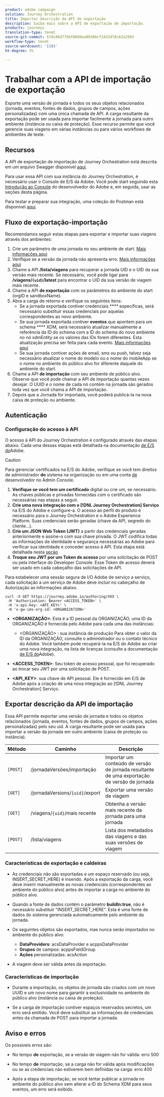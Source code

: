 ```yaml
---
product: adobe campaign
solution: Journey Orchestration
title: Importar descrição da API de exportação
description: Saiba mais sobre a API de exportação de importação.
products: journeys
translation-type: tm+mt
source-git-commit: 57dc86d775bf8860aa09300cf2432d70c62a2993
workflow-type: tm+mt
source-wordcount: '1103'
ht-degree: 3%

---
```



# Trabalhar com a API de importação de exportação

Exporte uma versão de jornada e todos os seus objetos relacionados (jornada, eventos, fontes de dados, grupos de campos, ações personalizadas) com uma única chamada de API. A carga resultante da exportação pode ser usada para importar facilmente a jornada para outro ambiente (instância ou caixa de proteção).
Esse recurso permite que você gerencie suas viagens em várias instâncias ou para vários workflows de ambientes de teste.


## Recursos

A API de exportação de importação de Journey Orchestration está descrita em um arquivo Swagger disponível [aqui](https://adobedocs.github.io/JourneyAPI/docs/).

Para usar essa API com sua instância do Journey Orchestration, é necessário usar o Console de E/S da Adobe. Você pode start seguindo esta [Introdução ao Console](https://www.adobe.io/apis/experienceplatform/console/docs.html#!AdobeDocs/adobeio-console/master/getting-started.md) do desenvolvedor do Adobe e, em seguida, usar as seções desta página.

Para testar e preparar sua integração, uma coleção do Postman está disponível [aqui](https://raw.githubusercontent.com/AdobeDocs/JourneyAPI/master/postman-collections/Journey-Orchestration_Export-import-API_postman-collection.json).


## Fluxo de exportação-importação

Recomendamos seguir estas etapas para exportar e importar suas viagens através dos ambientes:

1. Crie um parâmetro de uma jornada no seu ambiente de start. [Mais informações aqui](https://docs.adobe.com/content/help/pt-BR/journeys/using/building-journeys/about-journey-building/journey.html)
1. Verifique se a versão da jornada não apresenta erro. [Mais informações aqui](https://docs.adobe.com/content/help/en/journeys/using/building-journeys/testing-the-journey.html)
1. Chame a API **/lista/viagens** para recuperar a jornada UID e o UID da sua versão mais recente. Se necessário, você pode ligar para **/viagens/`{uid}`/latest** para encontrar o UID da sua versão de viagem mais recente.
1. Chame a API **de exportação** com os parâmetros do ambiente do start (orgID e sandboxName).
1. Abra a carga de retorno e verifique os seguintes itens:
   * Se a jornada exportada contiver credenciais **** específicas, será necessário substituir essas credenciais por aquelas correspondentes ao novo ambiente.
   * Se sua jornada exportada contiver **eventos** que apontem para um schema **** XDM, será necessário atualizar manualmente a referência da ID do schema com a ID do schema do novo ambiente no nó xdmEntity se os valores das IDs forem diferentes. Esta atualização precisa ser feita para cada evento. [Mais informações aqui](https://docs.adobe.com/content/help/en/journeys/using/events-journeys/experience-event-schema.html)
   * Se sua jornada contiver ações de email, sms ou push, talvez seja necessário atualizar o nome do modelo ou o nome do mobileApp se o nome no ambiente do público alvo for diferente daquele do ambiente do start.
1. Chame a API **de importação** com seu ambiente de público alvo. Observe que você pode chamar a API de importação quantas vezes desejar. O UUID e o nome de cada nó contém na jornada são gerados toda vez que você chama a API de importação.
1. Depois que a Jornada for importada, você poderá publicá-la na nova caixa de proteção ou ambiente.


## Autenticação

### Configuração do acesso à API

O acesso à API do Journey Orchestration é configurado através das etapas abaixo. Cada uma dessas etapas está detalhada na documentação [de E/S do](https://www.adobe.io/authentication/auth-methods.html#!AdobeDocs/adobeio-auth/master/AuthenticationOverview/ServiceAccountIntegration.md)Adobe.

>[!CAUTION]
>
>Para gerenciar certificados na E/S do Adobe, verifique se você tem direitos de administrador <b>do</b> sistema na organização ou em uma conta [de](https://helpx.adobe.com/enterprise/using/manage-developers.html) desenvolvedor no Admin Console.

1. **Verifique se você tem um certificado** digital ou crie um, se necessário. As chaves públicas e privadas fornecidas com o certificado são necessárias nas etapas a seguir.
1. **Crie uma nova integração com o [!DNL Journey Orchestration] Serviço** na E/S do Adobe e configure-a. O acesso ao perfil do produto é necessário para o Journey Orchestration e o Adobe Experience Platform. Suas credenciais serão geradas (chave da API, segredo do cliente...).
1. **Crie um JSON Web Token (JWT)** a partir das credenciais geradas anteriormente e assine-o com sua chave privada. O JWT codifica todas as informações de identidade e segurança necessárias ao Adobe para verificar sua identidade e conceder acesso à API. Esta etapa está detalhada nesta [seção](https://www.adobe.io/authentication/auth-methods.html#!AdobeDocs/adobeio-auth/master/JWT/JWT.md)
1. **Troque seu JWT por um Token de acesso** por uma solicitação de POST ou pela interface do Developer Console. Esse Token de acesso deverá ser usado em cada cabeçalho das solicitações de API.

Para estabelecer uma sessão segura de I/O Adobe de serviço a serviço, cada solicitação a um serviço de Adobe deve incluir no cabeçalho de Autorização as informações abaixo.

```
curl -X GET https://journey.adobe.io/authoring/XXX \
 -H 'Authorization: Bearer <ACCESS_TOKEN>' \
 -H 'x-api-key: <API_KEY>' \
 -H 'x-gw-ims-org-id: <ORGANIZATION>'
```

* **&lt;ORGANIZAÇÃO>**: Esta é a ID pessoal da ORGANIZAÇÃO, uma ID da ORGANIZAÇÃO é fornecida pelo Adobe para cada uma das instâncias:

   * &lt;ORGANIZAÇÃO> : sua instância de produção
   Para obter o valor da ID da ORGANIZAÇÃO, consulte o administrador ou o contato técnico do Adobe. Você também pode recuperá-la na E/S do Adobe ao criar uma nova integração, na lista de licenças (consulte a documentação [de E/S do](https://www.adobe.io/authentication.html)Adobe).

* **&lt;ACCESS_TOKEN>**: Seu token de acesso pessoal, que foi recuperado ao trocar seu JWT por uma solicitação de POST.

* **&lt;API_KEY>**: sua chave de API pessoal. Ele é fornecido em E/S de Adobe após a criação de uma nova integração ao [!DNL Journey Orchestration] Serviço.



## Exportar descrição da API de importação

Essa API permite exportar uma versão de jornada e todos os objetos relacionados (jornada, eventos, fontes de dados, grupos de campos, ações personalizadas) pelo seu uid.
A carga resultante pode ser usada para importar a versão da jornada em outro ambiente (caixa de proteção ou instância).

| Método | Caminho | Descrição |
|---|---|---|
| `[POST]` | /jornadaVersões/importação | Importar um conteúdo de versão de jornada resultante de uma exportação de versão de jornada |
| `[GET]` | /jornadaVersions/`{uid}`/export | Exportar uma versão de viagem |
| `[GET]` | /viagens/`{uid}`/mais recente | Obtenha a versão mais recente da jornada para uma jornada |
| `[POST]` | /lista/viagens | Lista dos metadados das viagens e das suas versões de viagem |


### Características de exportação e caldeiras

* As credenciais não são exportadas e um espaço reservado (ou seja, INSERT_SECRET_HERE) é inserido.
Após a exportação da carga, você deve inserir manualmente as novas credenciais (correspondentes ao ambiente do público alvo) antes de importar a carga no ambiente do público alvo.

* Quando a fonte de dados contém o parâmetro **buildIn:true**, não é necessário substituir &quot;INSERT_SECRET_HERE&quot;. Esta é uma fonte de dados do sistema gerenciada automaticamente pelo ambiente da jornada.

* Os seguintes objetos são exportados, mas nunca serão importados no ambiente do público alvo:
   * **DataProviders**:  acsDataProvider e acppsDataProvider
   * **Grupos** de campos: acppsFieldGroup
   * **Ações** personalizadas: acsAction

* A viagem deve ser válida antes da exportação.

### Características de importação

* Durante a importação, os objetos de jornada são criados com um novo UUID e um novo nome para garantir a exclusividade no ambiente do público alvo (instância ou caixa de proteção).

* Se a carga de importação contiver espaços reservados secretos, um erro será emitido. Você deve substituir as informações de credenciais antes da chamada de POST para importar a jornada.

## Aviso e erros

Os possíveis erros são:

* No tempo **de** exportação, se a versão de viagem não for válida: erro 500

* No tempo **de** importação, se a carga não for válida após modificações ou se as credenciais não estiverem bem definidas na carga: erro 400

* Após a etapa de importação, se você tentar publicar a jornada no ambiente do público alvo sem alterar a ID do Schema XDM para seus eventos, um erro será exibido.

